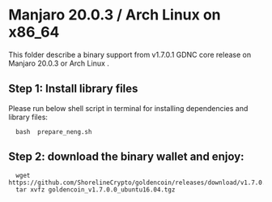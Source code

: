 # Manjaro 20.0.3 / Arch Linux on x86_64

This folder describe a binary support from v1.7.0.1 GDNC core release on Manjaro 20.0.3 or Arch Linux .

## Step 1: Install library files
Please run below shell script in terminal for installing dependencies and library files:
```
  bash  prepare_neng.sh
```

## Step 2: download the binary wallet and enjoy:
```
  wget https://github.com/ShorelineCrypto/goldencoin/releases/download/v1.7.0.0/goldencoin_v1.7.0.0_ubuntu16.04.tgz
  tar xvfz goldencoin_v1.7.0.0_ubuntu16.04.tgz
```
